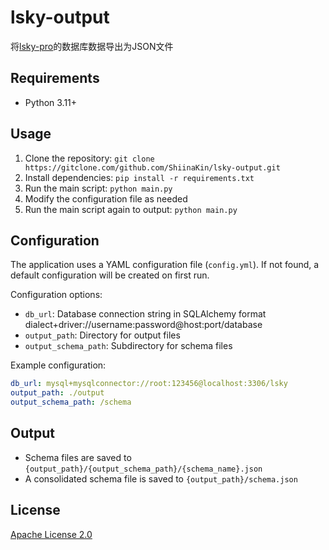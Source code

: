 # lsky-output

将[lsky-pro](https://github.com/lsky-org/lsky-pro)的数据库数据导出为JSON文件

## Requirements

- Python 3.11+

## Usage

1. Clone the repository: `git clone https://gitclone.com/github.com/ShiinaKin/lsky-output.git`
2. Install dependencies: `pip install -r requirements.txt`
3. Run the main script: `python main.py`
4. Modify the configuration file as needed
5. Run the main script again to output: `python main.py`

## Configuration

The application uses a YAML configuration file (`config.yml`). If not found, a default configuration will be created on first run.

Configuration options:

- `db_url`: Database connection string in SQLAlchemy format
  dialect+driver://username:password@host:port/database
- `output_path`: Directory for output files
- `output_schema_path`: Subdirectory for schema files

Example configuration:

```yaml
db_url: mysql+mysqlconnector://root:123456@localhost:3306/lsky
output_path: ./output
output_schema_path: /schema
```

## Output

- Schema files are saved to `{output_path}/{output_schema_path}/{schema_name}.json`
- A consolidated schema file is saved to `{output_path}/schema.json`

## License

[Apache License 2.0](LICENSE)